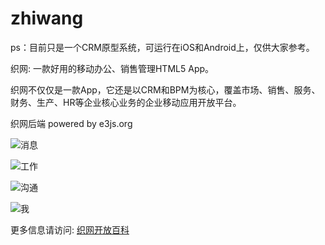 # zhiwang
ps：目前只是一个CRM原型系统，可运行在iOS和Android上，仅供大家参考。

织网: 一款好用的移动办公、销售管理HTML5 App。

织网不仅仅是一款App，它还是以CRM和BPM为核心，覆盖市场、销售、服务、财务、生产、HR等企业核心业务的企业移动应用开放平台。

织网后端 powered by e3js.org

![消息](http://wiki.huihoo.com/images/thumb/2/2a/Zhiwang-20151229-1.jpg/551px-Zhiwang-20151229-1.jpg)

![工作](http://wiki.huihoo.com/images/thumb/9/97/Zhiwang-20151229-2.png/613px-Zhiwang-20151229-2.png)

![沟通](http://wiki.huihoo.com/images/thumb/e/ed/Zhiwang-20151229-3.png/630px-Zhiwang-20151229-3.png)

![我](http://wiki.huihoo.com/images/thumb/5/5f/Zhiwang-20151229-4.png/613px-Zhiwang-20151229-4.png)

更多信息请访问: [织网开放百科](http://wiki.huihoo.com/wiki/zhiwang)
